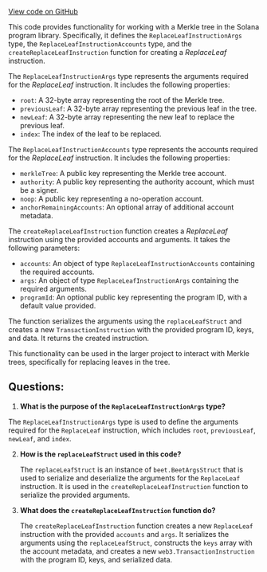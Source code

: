 [View code on GitHub](https://github.com/solana-labs/solana-program-library/account-compression/sdk/src/generated/instructions/replaceLeaf.ts)

This code provides functionality for working with a Merkle tree in the Solana program library. Specifically, it defines the `ReplaceLeafInstructionArgs` type, the `ReplaceLeafInstructionAccounts` type, and the `createReplaceLeafInstruction` function for creating a _ReplaceLeaf_ instruction.

The `ReplaceLeafInstructionArgs` type represents the arguments required for the _ReplaceLeaf_ instruction. It includes the following properties:

- `root`: A 32-byte array representing the root of the Merkle tree.
- `previousLeaf`: A 32-byte array representing the previous leaf in the tree.
- `newLeaf`: A 32-byte array representing the new leaf to replace the previous leaf.
- `index`: The index of the leaf to be replaced.

The `ReplaceLeafInstructionAccounts` type represents the accounts required for the _ReplaceLeaf_ instruction. It includes the following properties:

- `merkleTree`: A public key representing the Merkle tree account.
- `authority`: A public key representing the authority account, which must be a signer.
- `noop`: A public key representing a no-operation account.
- `anchorRemainingAccounts`: An optional array of additional account metadata.

The `createReplaceLeafInstruction` function creates a _ReplaceLeaf_ instruction using the provided accounts and arguments. It takes the following parameters:

- `accounts`: An object of type `ReplaceLeafInstructionAccounts` containing the required accounts.
- `args`: An object of type `ReplaceLeafInstructionArgs` containing the required arguments.
- `programId`: An optional public key representing the program ID, with a default value provided.

The function serializes the arguments using the `replaceLeafStruct` and creates a new `TransactionInstruction` with the provided program ID, keys, and data. It returns the created instruction.

This functionality can be used in the larger project to interact with Merkle trees, specifically for replacing leaves in the tree.
## Questions: 
 1. **What is the purpose of the `ReplaceLeafInstructionArgs` type?**

   The `ReplaceLeafInstructionArgs` type is used to define the arguments required for the `ReplaceLeaf` instruction, which includes `root`, `previousLeaf`, `newLeaf`, and `index`.

2. **How is the `replaceLeafStruct` used in this code?**

   The `replaceLeafStruct` is an instance of `beet.BeetArgsStruct` that is used to serialize and deserialize the arguments for the `ReplaceLeaf` instruction. It is used in the `createReplaceLeafInstruction` function to serialize the provided arguments.

3. **What does the `createReplaceLeafInstruction` function do?**

   The `createReplaceLeafInstruction` function creates a new `ReplaceLeaf` instruction with the provided `accounts` and `args`. It serializes the arguments using the `replaceLeafStruct`, constructs the `keys` array with the account metadata, and creates a new `web3.TransactionInstruction` with the program ID, keys, and serialized data.